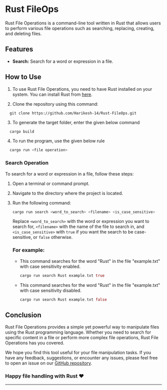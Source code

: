 # Rust FileOps

Rust File Operations is a command-line tool written in Rust that allows users to perform various file operations such as searching, replacing, creating, and deleting files.

## Features

- **Search:** Search for a word or expression in a file.

## How to Use

1. To use Rust File Operations, you need to have Rust installed on your system. You can install Rust from [here](https://www.rust-lang.org/tools/install).

2. Clone the repository using this command:
  ```
    git clone https://github.com/Harikesh-14/Rust-FileOps.git
  ```
3. To generate the target folder, enter the given below command
  ``` rust
    cargo build
  ```
4. To run the program, use the given below rule
  ``` rust
    cargo run <file operation>
  ```

### Search Operation

To search for a word or expression in a file, follow these steps:

1. Open a terminal or command prompt.

2. Navigate to the directory where the project is located.

3. Run the following command:
    ``` rust
    cargo run search <word_to_search> <filename> <is_case_sensitive>
    ```

   Replace `<word_to_search>` with the word or expression you want to search for, `<filename>` with the name of the file to search in, and `<is_case_sensitive>` with `true` if you want the search to be case-sensitive, or `false` otherwise.

   ### For example:
   - This command searches for the word "Rust" in the file "example.txt" with case sensitivity enabled.
       ``` rust
       cargo run search Rust example.txt true
       ```
   - This command searches for the word "Rust" in the file "example.txt" with case sensitivity disabled.
       ``` rust
       cargo run search Rust example.txt false
       ```

## Conclusion

Rust File Operations provides a simple yet powerful way to manipulate files using the Rust programming language. Whether you need to search for specific content in a file or perform more complex file operations, Rust File Operations has you covered.

We hope you find this tool useful for your file manipulation tasks. If you have any feedback, suggestions, or encounter any issues, please feel free to open an issue on our [GitHub repository](https://github.com/Harikesh-14/Rust-FileOps).

### Happy file handling with Rust ❤️

---
